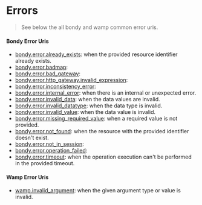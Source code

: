 # Errors
> See below the all bondy and wamp common error uris.

#### Bondy Error Uris

* [bondy.error.already_exists](/reference/wamp_api/errors/already_exists): when the provided resource identifier already exists.
* [bondy.error.badmap]():
* [bondy.error.bad_gateway]():
* [bondy.error.http_gateway.invalid_expression]():
* [bondy.error.inconsistency_error]():
* [bondy.error.internal_error](/reference/wamp_api/errors/internal_error): when there is an internal or unexpected error.
* [bondy.error.invalid_data](/reference/wamp_api/errors/invalid_data): when the data values are invalid.
* [bondy.error.invalid_datatype](/reference/wamp_api/errors/invalid_datatype): when the data type is invalid.
* [bondy.error.invalid_value](/reference/wamp_api/errors/invalid_value): when the data value is invalid.
* [bondy.error.missing_required_value](/reference/wamp_api/errors/missing_required_value): when a required value is not provided.
* [bondy.error.not_found](/reference/wamp_api/errors/not_found): when the resource with the provided identifier doesn't exist.
* [bondy.error.not_in_session]():
* [bondy.error.operation_failed]():
* [bondy.error.timeout](/reference/wamp_api/errors/timeout): when the operation execution can't be performed in the provided timeout.


#### Wamp Error Uris

* [wamp.invalid_argument](/reference/wamp_api/errors/wamp_invalid_argument): when the given argument type or value is invalid.